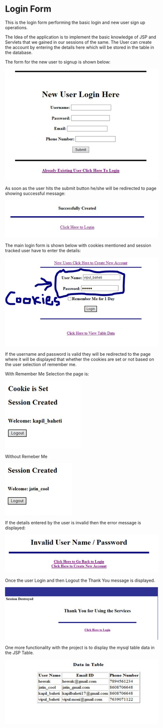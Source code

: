 # Login Form
This is the login form performing the basic login and new user sign up operations. 

The Idea of the application is to implement the basic knowledge of JSP and Servlets that we gained in our sessions of the same.
The User can create the account by entering the details here which will be stored in the table in the database.

The form for the new user to signup is shown below:

![New User Sign UP](/img/Two.JPG?raw=true "New User Signup Form")

As soon as the user hits the submit button he/she will be redirected to page showing successful message:

![Success](/img/Five.JPG?raw=true "Success")

The main login form is shown below with cookies mentioned and session tracked user have to enter the details:

![Login Form](/img/One.JPG?raw=true "Login Form")

If the username and password is valid they will be redirected to the page where it will be displayed that whether the cookies are set or not based on the user selection of remember me.

With Remember Me Selection the page is:

![Cookie Set](/img/Four.JPG?raw=true "Remember Me")

Without Remeber Me

![No Cookie Set](/img/Three.JPG?raw=true "Without Remember Me")

If the details entered by the user is invalid then the error message is displayed:

![Error](/img/Six.JPG?raw=true "Error Message")

Once the user Login and then Logout the Thank You message is displayed.

![Thank You](/img/Eight.JPG?raw=true "Logout")

One more functionality with the project is to display the mysql table data in the JSP Table.

![Data in Table](/img/Seven.JPG?raw=true "Table")

